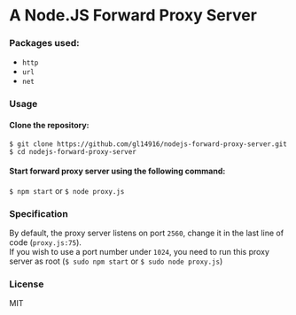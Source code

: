# A Node.JS Forward Proxy Server

### Packages used:
* ```http```
* ```url```
* ```net```


### Usage
#### Clone the repository:  
    $ git clone https://github.com/gl14916/nodejs-forward-proxy-server.git  
    $ cd nodejs-forward-proxy-server

#### Start forward proxy server using the following command:
```$ npm start``` or ```$ node proxy.js```  

### Specification
By default, the proxy server listens on port ```2560```, change it in the last line of code (```proxy.js:75```).  
If you wish to use a port number under ```1024```, you need to run this proxy server as root (```$ sudo npm start``` or ```$ sudo node proxy.js```)

### License
MIT
